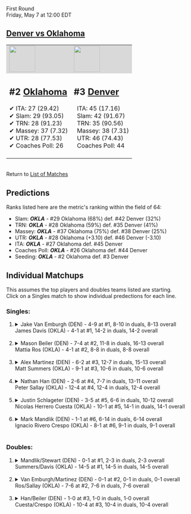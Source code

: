 First Round  
Friday, May 7 at 12:00 EDT
## [Denver vs Oklahoma](https://www.ncaa.com/game/5833376) 

<table><tr style="background-color: #d9d9d9 !important"><td><a href="#"><img src="https://www.ncaa.com/sites/default/files/images/logos/schools/d/denver.70.png" width="70" height="70" /></a></td><td><a href="#"><img src="https://www.ncaa.com/sites/default/files/images/logos/schools/o/oklahoma.70.png" width="70" height="70" /></a></td></tr><tr>
<td>  

<h2>#2 <a href="#">Oklahoma</a></h2>  
&#10004; ITA: 27 (29.42)<br>  
&#10004; Slam: 29 (93.05)<br>  
&#10004; TRN: 28 (91.23)<br>  
&#10004; Massey: 37 (7.32)<br>  
&#10004; UTR: 28 (77.53)<br>  
&#10004; Coaches Poll: 26<br>  
<br>  

</td>
<td>  

<h2>#3 <a href="#">Denver</a></h2>  
&nbsp; ITA: 45 (17.16)<br>  
&nbsp; Slam: 42 (91.67)<br>  
&nbsp; TRN: 35 (90.56)<br>  
&nbsp; Massey: 38 (7.31)<br>  
&nbsp; UTR: 46 (74.43)<br>  
&nbsp; Coaches Poll: 44<br>  
<br>  

</td>
</tr></table>  


<br>Return to [List of Matches](../index.md)  

## Predictions  

Ranks listed here are the metric's ranking within the field of 64:  
- Slam: ***OKLA*** - #29 Oklahoma (68%) def. #42 Denver (32%)  
- TRN: ***OKLA*** - #28 Oklahoma (59%) def. #35 Denver (41%)  
- Massey: ***OKLA*** - #37 Oklahoma (75%) def. #38 Denver (25%)  
- UTR: ***OKLA*** - #28 Oklahoma (+3.10) def. #46 Denver (-3.10)  
- ITA: ***OKLA*** - #27 Oklahoma def. #45 Denver  
- Coaches Poll: ***OKLA*** - #26 Oklahoma def. #44 Denver  
- Seeding: ***OKLA*** - #2 Oklahoma def. #3 Denver  

## Individual Matchups  
This assumes the top players and doubles teams listed are starting.  
Click on a Singles match to show individual predections for each line.  

### Singles:  

<ol>
<li><details>
<summary markdown="span">Jake Van Emburgh (DEN) - 4-9 at #1, 8-10 in duals, 8-13 overall<br>James Davis (OKLA) - 4-1 at #1, 14-2 in duals, 14-2 overall</summary>
<h4>Predictions</h4><ul>
<li>Slam: <b><i>OKLA</i></b> - Emburgh (57%) def. Davis (43%)</li>  
<li>TRN: <b><i>OKLA</i></b> - Emburgh (53%) def. Davis (47%)</li>  
<li>Massey: <b><i>DEN</i></b> - Davis (75%) def. Emburgh (25%)</li>  
<li>UTR: <b><i>OKLA</i></b> - Emburgh (79%) def. Davis (21%)</li>  
<li>ITA: <b><i>OKLA</i></b> - Emburgh (7.98) def. Davis (6.67)</li>  
</ul>
</details>&nbsp;</li>
<li><details>
<summary markdown="span">Mason Beiler (DEN) - 7-4 at #2, 11-8 in duals, 16-13 overall<br>Mattia Ros (OKLA) - 4-1 at #2, 8-8 in duals, 8-8 overall</summary>
<h4>Predictions</h4><ul>
<li>Slam: <b><i>OKLA</i></b> - Beiler (80%) def. Ros (20%)</li>  
<li>TRN: <b><i>OKLA</i></b> - Beiler (93%) def. Ros (7%)</li>  
<li>Massey: <b><i>OKLA</i></b> - Beiler (75%) def. Ros (25%)</li>  
<li>UTR: <b><i>OKLA</i></b> - Beiler (92%) def. Ros (8%)</li>  
<li>ITA: <b><i>OKLA</i></b> - Beiler (10.05) def. Ros (1.92)</li>  
</ul>
</details>&nbsp;</li>
<li><details>
<summary markdown="span">Alex Martinez (DEN) - 6-2 at #3, 12-7 in duals, 15-13 overall<br>Matt Summers (OKLA) - 9-1 at #3, 10-6 in duals, 10-6 overall</summary>
<h4>Predictions</h4><ul>
<li>Slam: <b><i>OKLA</i></b> - Martinez (71%) def. Summers (29%)</li>  
<li>TRN: <b><i>OKLA</i></b> - Martinez (83%) def. Summers (17%)</li>  
<li>Massey: <b><i>OKLA</i></b> - Martinez (75%) def. Summers (25%)</li>  
<li>UTR: <b><i>OKLA</i></b> - Martinez (74%) def. Summers (26%)</li>  
<li>ITA: <b><i>OKLA</i></b> - Martinez (2.93) def. Summers (2.15)</li>  
</ul>
</details>&nbsp;</li>
<li><details>
<summary markdown="span">Nathan Han (DEN) - 2-6 at #4, 7-7 in duals, 13-11 overall<br>Peter Sallay (OKLA) - 12-4 at #4, 12-4 in duals, 12-4 overall</summary>
<h4>Predictions</h4><ul>
<li>Slam: <b><i>OKLA</i></b> - Han (80%) def. Sallay (20%)</li>  
<li>TRN: <b><i>OKLA</i></b> - Han (87%) def. Sallay (13%)</li>  
<li>Massey: <b><i>OKLA</i></b> - Han (75%) def. Sallay (25%)</li>  
<li>UTR: <b><i>OKLA</i></b> - Han (86%) def. Sallay (14%)</li>  
<li>ITA: <b><i>DEN</i></b> - Sallay (2.45) def. Han (1.72)</li>  
</ul>
</details>&nbsp;</li>
<li><details>
<summary markdown="span">Justin Schlageter (DEN) - 3-5 at #5, 6-6 in duals, 10-12 overall<br>Nicolas Herrero Cuesta (OKLA) - 10-1 at #5, 14-1 in duals, 14-1 overall</summary>
<h4>Predictions</h4><ul>
<li>Slam: <b><i>OKLA</i></b> - Schlageter (72%) def. Cuesta (28%)</li>  
<li>TRN: <b><i>OKLA</i></b> - Schlageter (65%) def. Cuesta (35%)</li>  
<li>Massey: <b><i>DEN</i></b> - Cuesta (75%) def. Schlageter (25%)</li>  
<li>UTR: <b><i>OKLA</i></b> - Schlageter (85%) def. Cuesta (15%)</li>  
<li>ITA: <b><i>DEN</i></b> - Cuesta (3.64) def. Schlageter (0.00)</li>  
</ul>
</details>&nbsp;</li>
<li><details>
<summary markdown="span">Mark Mandlik (DEN) - 1-1 at #6, 6-14 in duals, 6-14 overall<br>Ignacio Rivero Crespo (OKLA) - 8-1 at #6, 9-1 in duals, 9-1 overall</summary>
<h4>Predictions</h4><ul>
<li>Slam: <b><i>OKLA</i></b> - Mandlik (91%) def. Crespo (9%)</li>  
<li>TRN: <b><i>OKLA</i></b> - Mandlik (78%) def. Crespo (22%)</li>  
<li>Massey: <b><i>DEN</i></b> - Crespo (75%) def. Mandlik (25%)</li>  
<li>UTR: <b><i>OKLA</i></b> - Mandlik (99%) def. Crespo (1%)</li>  
<li>ITA: <b><i>DEN</i></b> - Crespo (3.50) def. Mandlik (0.00)</li>  
</ul>
</details>&nbsp;</li>
</ol>

### Doubles:  

<ol>
<li><details>
<summary markdown="span">Mandlik/Stewart (DEN) - 0-1 at #1, 2-3 in duals, 2-3 overall<br>Summers/Davis (OKLA) - 14-5 at #1, 14-5 in duals, 14-5 overall</summary>
<br>Sorry, we don't have any metrics for this match
</details>&nbsp;</li>
<li><details>
<summary markdown="span">Van Emburgh/Martinez (DEN) - 0-1 at #2, 0-1 in duals, 0-1 overall<br>Ros/Sallay (OKLA) - 7-6 at #2, 7-6 in duals, 7-6 overall</summary>
<br>Sorry, we don't have any metrics for this match
</details>&nbsp;</li>
<li><details>
<summary markdown="span">Han/Beiler (DEN) - 1-0 at #3, 1-0 in duals, 1-0 overall<br>Cuesta/Crespo (OKLA) - 10-4 at #3, 10-4 in duals, 10-4 overall</summary>
<br>Sorry, we don't have any metrics for this match
</details>&nbsp;</li>
</ol>